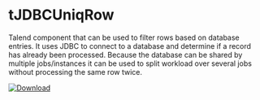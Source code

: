 # tJDBCUniqRow

Talend component that can be used to filter rows based on database entries. It uses JDBC to connect to a database and determine if a record has already been processed. Because the database can be shared by multiple jobs/instances it can be used to split workload over several jobs without processing the same row twice.

 [ ![Download](https://api.bintray.com/packages/paultegelaar/maven/tJDBCUniqRow/images/download.svg) ](https://bintray.com/paultegelaar/maven/tJDBCUniqRow/_latestVersion)
